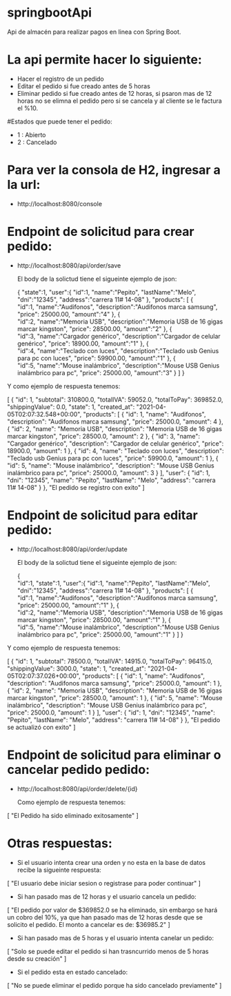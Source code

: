 # springbootApi
Api de  almacén para realizar pagos en linea con Spring Boot.


# La api permite hacer lo siguiente:

- Hacer el registro de un pedido
- Editar el pedido si fue creado antes de 5 horas
- Eliminar pedido si fue creado antes de 12 horas, si psaron mas de 12 horas no se elimna el pedido pero si se cancela y al cliente se le factura el %10.

#Estados que puede tener el pedido:
- 1 : Abierto
- 2 : Cancelado

# Para ver la consola de H2, ingresar a la url:

- http://localhost:8080/console


# Endpoint de solicitud para crear pedido: 

- http://localhost:8080/api/order/save
  
  El body de la solictud tiene el sigueinte ejemplo de json:
  
  {
    "state":1,
    "user":{
        "id":1,
        "name":"Pepito",
        "lastName":"Melo",
        "dni":"12345",
        "address":"carrera 11# 14-08"
    },
    "products": [
        {   
            "id":1,
            "name":"Audifonos",
            "description":"Audifonos marca samsung",
            "price": 25000.00,
            "amount":"4"
        },
        {   
            "id":2,
            "name":"Memoria USB",
            "description":"Memoria USB de 16 gigas marcar kingston",
            "price": 28500.00,
            "amount":"2"
        },
        {   
            "id":3,
            "name":"Cargador genérico",
            "description":"Cargador de celular genérico",
            "price": 18900.00,
            "amount":"1"
        },
        {   
            "id":4,
            "name":"Teclado con luces",
            "description":"Teclado usb Genius para pc con luces",
            "price": 59900.00,
            "amount":"1"
        },
        {   
            "id":5,
            "name":"Mouse inalámbrico",
            "description":"Mouse USB Genius inalámbrico para pc",
            "price": 25000.00,
            "amount":"3"
        }
    ]
}

Y como ejemplo de respuesta tenemos:

[
    {
        "id": 1,
        "subtotal": 310800.0,
        "totalIVA": 59052.0,
        "totalToPay": 369852.0,
        "shippingValue": 0.0,
        "state": 1,
        "created_at": "2021-04-05T02:07:32.548+00:00",
        "products": [
            {
                "id": 1,
                "name": "Audifonos",
                "description": "Audifonos marca samsung",
                "price": 25000.0,
                "amount": 4
            },
            {
                "id": 2,
                "name": "Memoria USB",
                "description": "Memoria USB de 16 gigas marcar kingston",
                "price": 28500.0,
                "amount": 2
            },
            {
                "id": 3,
                "name": "Cargador genérico",
                "description": "Cargador de celular genérico",
                "price": 18900.0,
                "amount": 1
            },
            {
                "id": 4,
                "name": "Teclado con luces",
                "description": "Teclado usb Genius para pc con luces",
                "price": 59900.0,
                "amount": 1
            },
            {
                "id": 5,
                "name": "Mouse inalámbrico",
                "description": "Mouse USB Genius inalámbrico para pc",
                "price": 25000.0,
                "amount": 3
            }
        ],
        "user": {
            "id": 1,
            "dni": "12345",
            "name": "Pepito",
            "lastName": "Melo",
            "address": "carrera 11# 14-08"
        }
    },
    "El pedido se registro con exito"
]




# Endpoint de solicitud para editar pedido: 

- http://localhost:8080/api/order/update
  
   El body de la solictud tiene el sigueinte ejemplo de json:
  
  {   
    "id":1,
    "state":1,
    "user":{
        "id":1,
        "name":"Pepito",
        "lastName":"Melo",
        "dni":"12345",
        "address":"carrera 11# 14-08"
    },
    "products": [
        {   
            "id":1,
            "name":"Audifonos",
            "description":"Audifonos marca samsung",
            "price": 25000.00,
            "amount":"1"
        },
        {   
            "id":2,
            "name":"Memoria USB",
            "description":"Memoria USB de 16 gigas marcar kingston",
            "price": 28500.00,
            "amount":"1"
        },
        {   
            "id":5,
            "name":"Mouse inalámbrico",
            "description":"Mouse USB Genius inalámbrico para pc",
            "price": 25000.00,
            "amount":"1"
        }
    ]
}



Y como ejemplo de respuesta tenemos:

[
    {
        "id": 1,
        "subtotal": 78500.0,
        "totalIVA": 14915.0,
        "totalToPay": 96415.0,
        "shippingValue": 3000.0,
        "state": 1,
        "created_at": "2021-04-05T02:07:37.026+00:00",
        "products": [
            {
                "id": 1,
                "name": "Audifonos",
                "description": "Audifonos marca samsung",
                "price": 25000.0,
                "amount": 1
            },
            {
                "id": 2,
                "name": "Memoria USB",
                "description": "Memoria USB de 16 gigas marcar kingston",
                "price": 28500.0,
                "amount": 1
            },
            {
                "id": 5,
                "name": "Mouse inalámbrico",
                "description": "Mouse USB Genius inalámbrico para pc",
                "price": 25000.0,
                "amount": 1
            }
        ],
        "user": {
            "id": 1,
            "dni": "12345",
            "name": "Pepito",
            "lastName": "Melo",
            "address": "carrera 11# 14-08"
        }
    },
    "El pedido se actualizó con exito"
]


# Endpoint de solicitud para eliminar o cancelar pedido pedido: 

- http://localhost:8080/api/order/delete/{id}
  
  Como ejemplo de respuesta tenemos:

[
    "El Pedido ha sido eliminado exitosamente"
]



# Otras respuestas:

- Si el usuario intenta crear una orden y no esta en la base de datos recibe la sigueinte respuesta:

[
    "El usuario debe iniciar sesion o registrase para poder continuar"
]


- Si han pasado mas de 12 horas y el usuario cancela un pedido:

[
    "El pedido por valor de $369852.0 se ha eliminado, sin embargo se hará un cobro del 10%, ya que han pasado mas de 12 horas desde que se solicito el pedido. El monto a cancelar es de: $36985.2"
]


- Si han pasado mas de 5 horas y el usuario intenta canelar un pedido:

[
    "Solo se puede editar el pedido si han trasncurrido menos de 5 horas desde su creación"
]

- Si el pedido esta en estado cancelado:

[
    "No se puede eliminar el pedido porque ha sido cancelado previamente"
]



